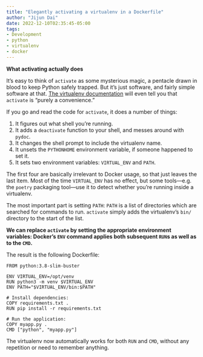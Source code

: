 ```yaml
---
title: "Elegantly activating a virtualenv in a Dockerfile"
author: "Jijun Dai"
date: 2022-12-10T02:35:45-05:00
tags:
- Development
- python
- virtualenv
- docker
---
```


**What activating actually does** 

It’s easy to think of `activate` as some mysterious magic, a pentacle drawn in blood to keep Python safely trapped. But it’s just software, and fairly simple software at that. [The virtualenv documentation](https://virtualenv.readthedocs.io/en/latest/userguide/#activate-script) will even tell you that `activate` is “purely a convenience.”

If you go and read the code for `activate`, it does a number of things:

1. It figures out what shell you’re running.
2. It adds a `deactivate` function to your shell, and messes around with `pydoc`.
3. It changes the shell prompt to include the virtualenv name.
4. It unsets the `PYTHONHOME` environment variable, if someone happened to set it.
5. It sets two environment variables: `VIRTUAL_ENV` and `PATH`.

The first four are basically irrelevant to Docker usage, so that just leaves the last item. Most of the time `VIRTUAL_ENV` has no effect, but some tools—e.g. the `poetry` packaging tool—use it to detect whether you’re running inside a virtualenv.

The most important part is setting `PATH`: `PATH` is a list of directories which are searched for commands to run. `activate` simply adds the virtualenv’s `bin/` directory to the start of the list.

**We can replace `activate` by setting the appropriate environment variables: Docker’s `ENV` command applies both subsequent `RUN`s as well as to the `CMD`.**

The result is the following Dockerfile:

```
FROM python:3.8-slim-buster

ENV VIRTUAL_ENV=/opt/venv
RUN python3 -m venv $VIRTUAL_ENV
ENV PATH="$VIRTUAL_ENV/bin:$PATH"

# Install dependencies:
COPY requirements.txt .
RUN pip install -r requirements.txt

# Run the application:
COPY myapp.py .
CMD ["python", "myapp.py"]
```

The virtualenv now automatically works for both `RUN` and `CMD`, without any repetition or need to remember anything.
